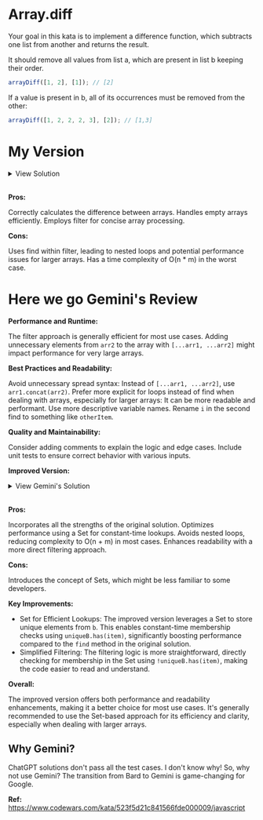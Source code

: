 # Array.diff

Your goal in this kata is to implement a difference function, which subtracts one list from another and returns the result.

It should remove all values from list a, which are present in list b keeping their order.

```javascript
arrayDiff([1, 2], [1]); // [2]
```

If a value is present in b, all of its occurrences must be removed from the other:

```javascript
arrayDiff([1, 2, 2, 2, 3], [2]); // [1,3]
```

# My Version

<details>
<summary>View Solution</summary>

```javascript
function arrayDiff(arr1 = [], arr2 = []) {
  if (arr1.length <= 0) return [];
  else if (arr2.length <= 0) return arr1;

  return [...arr1, ...arr2].filter(
    (item) => item !== arr2.find((i) => i === item)
  );
}
```

</details>
<br >

**Pros:**

Correctly calculates the difference between arrays.
Handles empty arrays efficiently.
Employs filter for concise array processing.

**Cons:**

Uses find within filter, leading to nested loops and potential performance issues for larger arrays.
Has a time complexity of O(n \* m) in the worst case.

# Here we go Gemini's Review

**Performance and Runtime:**

The filter approach is generally efficient for most use cases.
Adding unnecessary elements from `arr2` to the array with `[...arr1, ...arr2]` might impact performance for very large arrays.

**Best Practices and Readability:**

Avoid unnecessary spread syntax: Instead of `[...arr1, ...arr2]`, use `arr1.concat(arr2)`.
Prefer more explicit for loops instead of find when dealing with arrays, especially for larger arrays: It can be more readable and performant.
Use more descriptive variable names. Rename `i` in the second find to something like `otherItem`.

**Quality and Maintainability:**

Consider adding comments to explain the logic and edge cases.
Include unit tests to ensure correct behavior with various inputs.

**Improved Version:**

<details>
<summary>View Gemini's Solution</summary>

```javascript
if (a.length === 0 || b.length === 0) {
  return a; // Handle empty arrays efficiently
}

const uniqueB = new Set(b); // Create a Set for O(1) lookups
return a.filter((item) => !uniqueB.has(item));
```

</details>
<br >

**Pros:**

Incorporates all the strengths of the original solution.
Optimizes performance using a Set for constant-time lookups.
Avoids nested loops, reducing complexity to O(n + m) in most cases.
Enhances readability with a more direct filtering approach.

**Cons:**

Introduces the concept of Sets, which might be less familiar to some developers.

**Key Improvements:**

- Set for Efficient Lookups: The improved version leverages a Set to store unique elements from `b`. This enables constant-time membership checks using `uniqueB.has(item)`, significantly boosting performance compared to the `find` method in the original solution.
- Simplified Filtering: The filtering logic is more straightforward, directly checking for membership in the Set using `!uniqueB.has(item)`, making the code easier to read and understand.

**Overall:**

The improved version offers both performance and readability enhancements, making it a better choice for most use cases. It's generally recommended to use the Set-based approach for its efficiency and clarity, especially when dealing with larger arrays.

## Why Gemini?

ChatGPT solutions don't pass all the test cases. I don't know why! So, why not use Gemini? The transition from Bard to Gemini is game-changing for Google.

**Ref:** https://www.codewars.com/kata/523f5d21c841566fde000009/javascript
